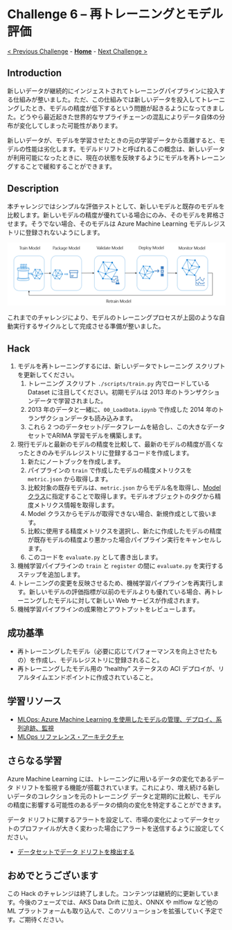 # Challenge 6 – 再トレーニングとモデル評価

[< Previous Challenge](./Challenge-05.md) - **[Home](./README.md)** - [Next Challenge >](./Challenge-07.md)

## Introduction

新しいデータが継続的にインジェストされてトレーニングパイプラインに投入する仕組みが整いました。ただ、この仕組みでは新しいデータを投入してトレーニングしたとき、モデルの精度が低下するという問題が起きるようになってきました。どうやら最近起きた世界的なサプライチェーンの混乱によりデータ自体の分布が変化してしまった可能性があります。

新しいデータが、モデルを学習させたときの元の学習データから乖離すると、モデルの性能は劣化します。モデルドリフトと呼ばれるこの概念は、新しいデータが利用可能になったときに、現在の状態を反映するようにモデルを再トレーニングすることで緩和することができます。

## Description

本チャレンジではシンプルな評価テストとして、新しいモデルと既存のモデルを比較します。新しいモデルの精度が優れている場合にのみ、そのモデルを昇格させます。そうでない場合、そのモデルは Azure Machine Learning モデルレジストリに登録されないようにします。

![MLOps pipeline by microsoft/MLOpsPython](./images/002.png)

これまでのチャレンジにより、モデルのトレーニングプロセスが上図のような自動実行するサイクルとして完成させる準備が整いました。

## Hack
1. モデルを再トレーニングするには、新しいデータでトレーニング スクリプトを更新してください。
    1. トレーニング スクリプト `./scripts/train.py` 内でロードしている Dataset に注目してください。初期モデルは 2013 年のトランザクションデータで学習されました。
    1. 2013 年のデータと一緒に、`00_LoadData.ipynb` で作成した 2014 年のトランザクションデータも読み込みます。
    1. これら 2 つのデータセット/データフレームを結合し、この大きなデータセットでARIMA 学習モデルを構築します。
1. 現行モデルと最新のモデルの精度を比較して、最新のモデルの精度が高くなったときのみモデルレジストリに登録するコードを作成します。
    1. 新たにノートブックを作成します。
    1. パイプラインの `train` で作成したモデルの精度メトリクスを `metric.json` から取得します。
    1. 比較対象の既存モデルは、`metric.json` からモデル名を取得し、[Model クラス](https://docs.microsoft.com/python/api/azureml-core/azureml.core.model.model?view=azure-ml-py)に指定することで取得します。モデルオブジェクトのタグから精度メトリクス情報を取得します。
    1. Model クラスからモデルが取得できない場合、新規作成として扱います。
    1. 比較に使用する精度メトリクスを選択し、新たに作成したモデルの精度が既存モデルの精度より悪かった場合パイプライン実行をキャンセルします。
    1. このコードを `evaluate.py` として書き出します。
1. 機械学習パイプラインの `train` と `register` の間に `evaluate.py` を実行するステップを追加します。
1. トレーニングの変更を反映させるため、機械学習パイプラインを再実行します。新しいモデルの評価指標が以前のモデルよりも優れている場合、再トレーニングしたモデルに対して新しい Web サービスが作成されます。
1. 機械学習パイプラインの成果物とアウトプットをレビューします。

## 成功基準

- 再トレーニングしたモデル（必要に応じてパフォーマンスを向上させたもの）を作成し、モデルレジストリに登録されること。
- 再トレーニングしたモデル用の “healthy” ステータスの ACI デプロイが、リアルタイムエンドポイントに作成されていること。

## 学習リソース

- [MLOps: Azure Machine Learning を使用したモデルの管理、デプロイ、系列追跡、監視](<https://docs.microsoft.com/azure/machine-learning/concept-model-management-and-deployment>)
- [MLOps リファレンス・アーキテクチャ](<https://docs.microsoft.com/azure/architecture/reference-architectures/ai/mlops-python>)

## さらなる学習
Azure Machine Learning には、トレーニングに用いるデータの変化であるデータ ドリフトを監視する機能が搭載されています。これにより、増え続ける新しいデータのコレクションを元のトレーニング データと定期的に比較し、モデルの精度に影響する可能性のあるデータの傾向の変化を特定することができます。

データ ドリフトに関するアラートを設定して、市場の変化によってデータセットのプロファイルが大きく変わった場合にアラートを送信するように設定してください。

- [データセットでデータ ドリフトを検出する](https://docs.microsoft.com/azure/machine-learning/how-to-monitor-datasets)
## おめでとうございます

この Hack のチャレンジは終了しました。コンテンツは継続的に更新しています。今後のフェーズでは、AKS Data Drift に加え、ONNX や mlflow など他の ML プラットフォームも取り込んで、このソリューションを拡張していく予定です。ご期待ください。
